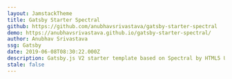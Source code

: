 ```yaml
---
layout: JamstackTheme
title: Gatsby Starter Spectral
github: https://github.com/anubhavsrivastava/gatsby-starter-spectral
demo: https://anubhavsrivastava.github.io/gatsby-starter-spectral/
author: Anubhav Srivastava
ssg: Gatsby
date: 2019-06-08T08:30:22.000Z
description: Gatsby.js V2 starter template based on Spectral by HTML5 UP
stale: false
---
```


